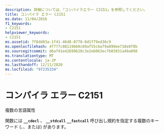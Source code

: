 ```yaml
---
description: 詳細については、「コンパイラエラー C2151」を参照してください。
title: コンパイラ エラー C2151
ms.date: 11/04/2016
f1_keywords:
- C2151
helpviewer_keywords:
- C2151
ms.assetid: 7f8dd83a-1f41-46d8-8778-0d1f79ed36c9
ms.openlocfilehash: 4f777c88119b60c89af55c6af9a899ee718e8f8b
ms.sourcegitcommit: d6af41e42699628c3e2e6063ec7b03931a49a098
ms.translationtype: MT
ms.contentlocale: ja-JP
ms.lasthandoff: 12/11/2020
ms.locfileid: "97235334"
---
```

# <a name="compiler-error-c2151"></a>コンパイラ エラー C2151

複数の言語属性

関数には **`__cdecl`** 、 **`__stdcall`** **`__fastcall`** 呼び出し規約を指定する複数のキーワード (、、または) があります。
